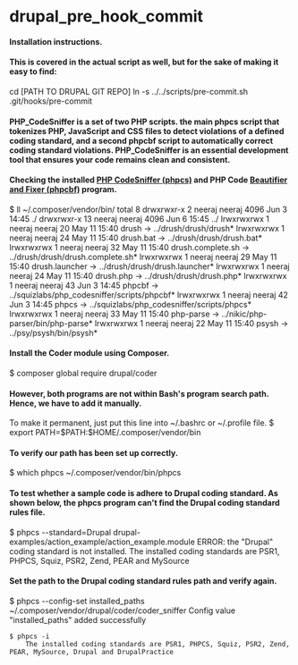 # drupal_pre_hook_commit
<h4>Installation instructions.</h4>
<h4>This is covered in the actual script as well, but for the sake of making it easy to find:</h4>
	cd [PATH TO DRUPAL GIT REPO]
	ln -s ../../scripts/pre-commit.sh .git/hooks/pre-commit

<h4> PHP_CodeSniffer is a set of two PHP scripts. the main phpcs script that tokenizes PHP, JavaScript and CSS files to detect violations of a defined coding standard, and a second phpcbf script to automatically correct coding standard violations. PHP_CodeSniffer is an essential development tool that ensures your code remains clean and consistent.</h4>

<h4> Checking the installed <a href="https://github.com/squizlabs/PHP_CodeSniffer">PHP CodeSniffer (phpcs)</a> and PHP 		Code <a href="https://github.com/squizlabs/PHP_CodeSniffer/wiki/Fixing-Errors-Automatically">Beautifier and Fixer 		(phpcbf)</a> program.</h4>
	$ ll ~/.composer/vendor/bin/
		total 8
		drwxrwxr-x  2 neeraj neeraj 4096 Jun  3 14:45 ./
		drwxrwxr-x 13 neeraj neeraj 4096 Jun  6 15:45 ../
		lrwxrwxrwx  1 neeraj neeraj   20 May 11 15:40 drush -> ../drush/drush/drush*
		lrwxrwxrwx  1 neeraj neeraj   24 May 11 15:40 drush.bat -> ../drush/drush/drush.bat*
		lrwxrwxrwx  1 neeraj neeraj   32 May 11 15:40 drush.complete.sh -> ../drush/drush/drush.complete.sh*
		lrwxrwxrwx  1 neeraj neeraj   29 May 11 15:40 drush.launcher -> ../drush/drush/drush.launcher*
		lrwxrwxrwx  1 neeraj neeraj   24 May 11 15:40 drush.php -> ../drush/drush/drush.php*
		lrwxrwxrwx  1 neeraj neeraj   43 Jun  3 14:45 phpcbf -> ../squizlabs/php_codesniffer/scripts/phpcbf*
		lrwxrwxrwx  1 neeraj neeraj   42 Jun  3 14:45 phpcs -> ../squizlabs/php_codesniffer/scripts/phpcs*
		lrwxrwxrwx  1 neeraj neeraj   33 May 11 15:40 php-parse -> ../nikic/php-parser/bin/php-parse*
		lrwxrwxrwx  1 neeraj neeraj   22 May 11 15:40 psysh -> ../psy/psysh/bin/psysh*


<h4>Install the Coder module using Composer.</h4>
	$ composer global require drupal/coder

<h4>However, both programs are not within Bash's program search path. Hence, we have to add it manually.</h4>
	To make it permanent, just put this line into ~/.bashrc or ~/.profile file.
		$ export PATH=$PATH:$HOME/.composer/vendor/bin

<h4>To verify our path has been set up correctly.</h4>
	$ which phpcs
		~/.composer/vendor/bin/phpcs

<h4>To test whether a sample code is adhere to Drupal coding standard. As shown below, the phpcs program can't find the 	Drupal coding standard rules file.</h4>
	$ phpcs --standard=Drupal drupal-examples/action_example/action_example.module
		ERROR: the "Drupal" coding standard is not installed. The installed coding standards are PSR1, PHPCS, Squiz, PSR2, Zend, PEAR and MySource

<h4>Set the path to the Drupal coding standard rules path and verify again.</h4>
	$ phpcs --config-set installed_paths ~/.composer/vendor/drupal/coder/coder_sniffer
		Config value "installed_paths" added successfully

	$ phpcs -i
		The installed coding standards are PSR1, PHPCS, Squiz, PSR2, Zend, PEAR, MySource, Drupal and DrupalPractice


